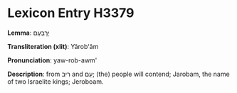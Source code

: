 # Lexicon Entry H3379

**Lemma**: יָרׇבְעָם

**Transliteration (xlit)**: Yârobʻâm

**Pronunciation**: yaw-rob-awm'

**Description**:
from רִיב and עַם; (the) people will contend; Jarobam, the name of two Israelite kings; Jeroboam.

